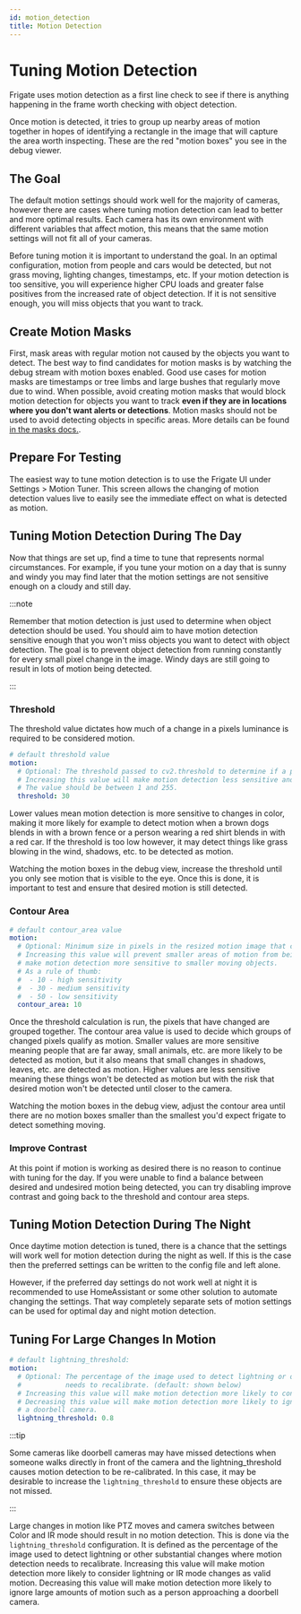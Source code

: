 ```yaml
---
id: motion_detection
title: Motion Detection
---
```


# Tuning Motion Detection

Frigate uses motion detection as a first line check to see if there is anything happening in the frame worth checking with object detection.

Once motion is detected, it tries to group up nearby areas of motion together in hopes of identifying a rectangle in the image that will capture the area worth inspecting. These are the red "motion boxes" you see in the debug viewer.

## The Goal

The default motion settings should work well for the majority of cameras, however there are cases where tuning motion detection can lead to better and more optimal results. Each camera has its own environment with different variables that affect motion, this means that the same motion settings will not fit all of your cameras.

Before tuning motion it is important to understand the goal. In an optimal configuration, motion from people and cars would be detected, but not grass moving, lighting changes, timestamps, etc. If your motion detection is too sensitive, you will experience higher CPU loads and greater false positives from the increased rate of object detection. If it is not sensitive enough, you will miss objects that you want to track.

## Create Motion Masks

First, mask areas with regular motion not caused by the objects you want to detect. The best way to find candidates for motion masks is by watching the debug stream with motion boxes enabled. Good use cases for motion masks are timestamps or tree limbs and large bushes that regularly move due to wind. When possible, avoid creating motion masks that would block motion detection for objects you want to track **even if they are in locations where you don't want alerts or detections**. Motion masks should not be used to avoid detecting objects in specific areas. More details can be found [in the masks docs.](/configuration/masks.md).

## Prepare For Testing

The easiest way to tune motion detection is to use the Frigate UI under Settings > Motion Tuner. This screen allows the changing of motion detection values live to easily see the immediate effect on what is detected as motion.

## Tuning Motion Detection During The Day

Now that things are set up, find a time to tune that represents normal circumstances. For example, if you tune your motion on a day that is sunny and windy you may find later that the motion settings are not sensitive enough on a cloudy and still day.

:::note

Remember that motion detection is just used to determine when object detection should be used. You should aim to have motion detection sensitive enough that you won't miss objects you want to detect with object detection. The goal is to prevent object detection from running constantly for every small pixel change in the image. Windy days are still going to result in lots of motion being detected.

:::

### Threshold

The threshold value dictates how much of a change in a pixels luminance is required to be considered motion.

```yaml
# default threshold value
motion:
  # Optional: The threshold passed to cv2.threshold to determine if a pixel is different enough to be counted as motion. (default: shown below)
  # Increasing this value will make motion detection less sensitive and decreasing it will make motion detection more sensitive.
  # The value should be between 1 and 255.
  threshold: 30
```

Lower values mean motion detection is more sensitive to changes in color, making it more likely for example to detect motion when a brown dogs blends in with a brown fence or a person wearing a red shirt blends in with a red car. If the threshold is too low however, it may detect things like grass blowing in the wind, shadows, etc. to be detected as motion.

Watching the motion boxes in the debug view, increase the threshold until you only see motion that is visible to the eye. Once this is done, it is important to test and ensure that desired motion is still detected.

### Contour Area

```yaml
# default contour_area value
motion:
  # Optional: Minimum size in pixels in the resized motion image that counts as motion (default: shown below)
  # Increasing this value will prevent smaller areas of motion from being detected. Decreasing will
  # make motion detection more sensitive to smaller moving objects.
  # As a rule of thumb:
  #  - 10 - high sensitivity
  #  - 30 - medium sensitivity
  #  - 50 - low sensitivity
  contour_area: 10
```

Once the threshold calculation is run, the pixels that have changed are grouped together. The contour area value is used to decide which groups of changed pixels qualify as motion. Smaller values are more sensitive meaning people that are far away, small animals, etc. are more likely to be detected as motion, but it also means that small changes in shadows, leaves, etc. are detected as motion. Higher values are less sensitive meaning these things won't be detected as motion but with the risk that desired motion won't be detected until closer to the camera.

Watching the motion boxes in the debug view, adjust the contour area until there are no motion boxes smaller than the smallest you'd expect frigate to detect something moving.

### Improve Contrast

At this point if motion is working as desired there is no reason to continue with tuning for the day. If you were unable to find a balance between desired and undesired motion being detected, you can try disabling improve contrast and going back to the threshold and contour area steps.

## Tuning Motion Detection During The Night

Once daytime motion detection is tuned, there is a chance that the settings will work well for motion detection during the night as well. If this is the case then the preferred settings can be written to the config file and left alone.

However, if the preferred day settings do not work well at night it is recommended to use HomeAssistant or some other solution to automate changing the settings. That way completely separate sets of motion settings can be used for optimal day and night motion detection.

## Tuning For Large Changes In Motion

```yaml
# default lightning_threshold:
motion:
  # Optional: The percentage of the image used to detect lightning or other substantial changes where motion detection
  #           needs to recalibrate. (default: shown below)
  # Increasing this value will make motion detection more likely to consider lightning or ir mode changes as valid motion.
  # Decreasing this value will make motion detection more likely to ignore large amounts of motion such as a person approaching
  # a doorbell camera.
  lightning_threshold: 0.8
```

:::tip

Some cameras like doorbell cameras may have missed detections when someone walks directly in front of the camera and the lightning_threshold causes motion detection to be re-calibrated. In this case, it may be desirable to increase the `lightning_threshold` to ensure these objects are not missed.

:::

Large changes in motion like PTZ moves and camera switches between Color and IR mode should result in no motion detection. This is done via the `lightning_threshold` configuration. It is defined as the percentage of the image used to detect lightning or other substantial changes where motion detection needs to recalibrate. Increasing this value will make motion detection more likely to consider lightning or IR mode changes as valid motion. Decreasing this value will make motion detection more likely to ignore large amounts of motion such as a person approaching a doorbell camera.
